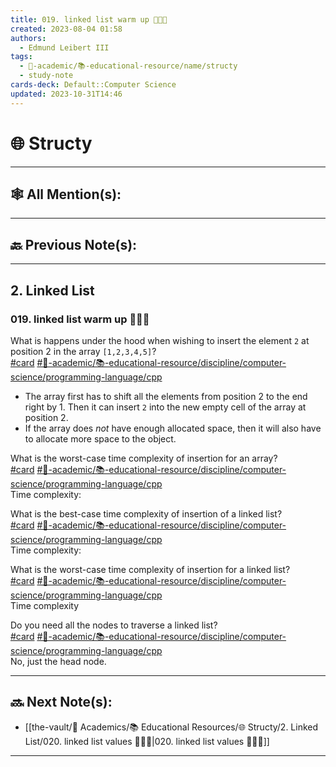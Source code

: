 ```yaml
---
title: 019. linked list warm up 👨🏻‍🏫
created: 2023-08-04 01:58
authors:
  - Edmund Leibert III
tags:
  - 🔴-academic/📚-educational-resource/name/structy
  - study-note
cards-deck: Default::Computer Science
updated: 2023-10-31T14:46
---
```


# 🌐 Structy

---

## 🕸️ All Mention(s): 

---

## 🔙 Previous Note(s):

---

## 2. Linked List

### **019. linked list warm up 👨🏻‍🏫**

What is happens under the hood when wishing to insert the element `2` at position 2 in the array `[1,2,3,4,5]`?  
[#card](app://obsidian.md/index.html#card) [#🔴-academic/📚-educational-resource/discipline/computer-science/programming-language/cpp](app://obsidian.md/index.html#domain/computer-science/programming-language/cpp)  
- The array first has to shift all the elements from position 2 to the end right by 1. Then it can insert `2` into the new empty cell of the array at position 2.  
- If the array does _not_ have enough allocated space, then it will also have to allocate more space to the object.

What is the worst-case time complexity of insertion for an array?  
[#card](app://obsidian.md/index.html#card) [#🔴-academic/📚-educational-resource/discipline/computer-science/programming-language/cpp](app://obsidian.md/index.html#domain/computer-science/programming-language/cpp)  
Time complexity:   

What is the best-case time complexity of insertion of a linked list?  
[#card](app://obsidian.md/index.html#card) [#🔴-academic/📚-educational-resource/discipline/computer-science/programming-language/cpp](app://obsidian.md/index.html#domain/computer-science/programming-language/cpp)  
Time complexity:   

What is the worst-case time complexity of insertion for a linked list?  
[#card](app://obsidian.md/index.html#card) [#🔴-academic/📚-educational-resource/discipline/computer-science/programming-language/cpp](app://obsidian.md/index.html#domain/computer-science/programming-language/cpp)  
Time complexity   

Do you need all the nodes to traverse a linked list?  
[#card](app://obsidian.md/index.html#card) [#🔴-academic/📚-educational-resource/discipline/computer-science/programming-language/cpp](app://obsidian.md/index.html#domain/computer-science/programming-language/cpp)  
No, just the head node.

---

## 🔜 Next Note(s):
- [[the-vault/🔴 Academics/📚 Educational Resources/🌐 Structy/2. Linked List/020. linked list values 👨🏽‍💻|020. linked list values 👨🏽‍💻]]

---



